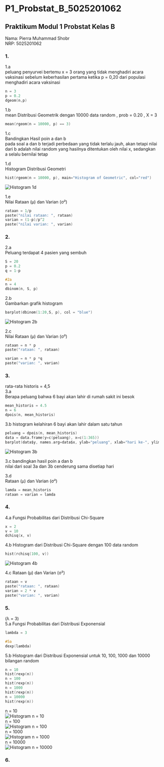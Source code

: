 # P1_Probstat_B_5025201062
<h2>Praktikum Modul 1 Probstat Kelas B</h2>
Nama: Pierra Muhammad Shobr<br>
NRP: 5025201062

<h3>1.</h3>
1.a <br>
peluang penyurvei bertemu x = 3 orang yang tidak menghadiri acara vaksinasi sebelum keberhasilan pertama ketika p = 0,20 dari populasi menghadiri acara vaksinasi<br>

```c
n = 3
p = 0.2
dgeom(n,p)
```

1.b<br>
mean Distribusi Geometrik dengan 10000 data random , prob = 0.20 , X = 3 <br>

```c
mean(rgeom(n = 10000, p) == 3)
```

1.c<br>
Bandingkan Hasil poin a dan b<br>
pada soal a dan b terjadi perbedaan yang tidak terlalu jauh, akan tetapi nilai dari b adalah nilai random yang hasilnya ditentukan oleh nilai x, sedangkan a selalu bernilai tetap <br>

1.d<br>
Histogram Distribusi Geometri

```c
hist(rgeom(n = 10000, p), main="Histogram of Geometric", col="red")
```
![Histogram 1d](img/Capture1.PNG)

1.e<br>
Nilai Rataan (μ) dan Varian (σ²)

```c
rataan = 1/p
paste("nilai rataan: ", rataan)
varian = (1-p)/p^2
paste("nilai varian: ", varian)
```

<h3>2.</h3>
2.a<br>
Peluang terdapat 4 pasien yang sembuh

```c
S = 20
p = 0.2
q = 1-p

#2a
n = 4
dbinom(n, S, p)
```

2.b<br>
Gambarkan grafik histogram

```c
barplot(dbinom(1:20,S, p), col = "blue")
```

![Histogram 2b](img/Capture2.PNG)

2.c<br>
Nilai Rataan (μ) dan Varian (σ²)<br>
```c
rataan = n * p
paste("rataan: ", rataan)

varian = n * p *q
paste("varian: ", varian)
```
<h3>3.</h3>
rata-rata historis = 4,5<br>
3.a<br>
Berapa peluang bahwa 6 bayi akan lahir di rumah sakit ini besok<br>

```c
mean_historis = 4.5
n = 6
dpois(n, mean_historis)
```

3.b   histogram kelahiran 6 bayi akan lahir dalam satu tahun<br>

```c
peluang = dpois(n, mean_historis)
data = data.frame(y=c(peluang), x=c(1:365))
barplot(data$y, names.arg=data$x, ylab="peluang", xlab="hari ke-", ylim=0:1)
```
![Histogram 3b](img/Capture3.PNG)

3.c   bandingkan hasil poin a dan b<br>
nilai dari soal 3a dan 3b cenderung sama disetiap hari<br>

3.d<br>
Rataan (μ) dan Varian (σ²)<br>
```c
lamda = mean_historis
rataan = varian = lamda
```

<h3>4.</h3>
4.a   Fungsi Probabilitas dari Distribusi Chi-Square<br>

```c
x = 2
v = 10
dchisq(x, v)
```


4.b   Histogram dari Distribusi Chi-Square dengan 100 data random<br>
```c
hist(rchisq(100, v))
```
![Histogram 4b](img/Capture4.PNG)

4.c   Rataan (μ) dan Varian (σ²)<br>
```c
rataan = v
paste("rataan: ", rataan)
varian = 2 * v
paste("varian: ", varian)
```

<h3>5.</h3>
(λ = 3)<br>
5.a Fungsi Probabilitas dari Distribusi Exponensial<br>

```c
lambda = 3

#5a
dexp(lambda)
```

5.b Histogram dari Distribusi Exponensial untuk 10, 100, 1000 dan 10000 bilangan random

```c
n = 10
hist(rexp(n))
n = 100
hist(rexp(n))
n = 1000
hist(rexp(n))
n = 10000
hist(rexp(n))
```

n = 10<br>
![Histogram n = 10](img/Capture5.PNG)<br>
n = 100<br>
![Histogram n = 100](img/Capture6.PNG)<br>
n = 1000<br>
![Histogram n = 1000](img/Capture7.PNG)<br>
n = 10000<br>
![Histogram n = 10000](img/Capture8.PNG)
<h3>6.</h3>

